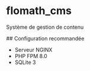 # flomath_cms
Système de gestion de contenu

## Configuration recommandée

* Serveur NGINX
* PHP FPM 8.0
* SQLite 3